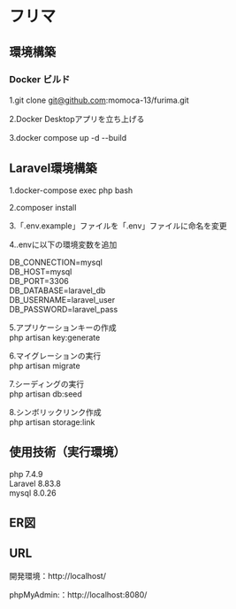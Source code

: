 # フリマ　　

## 環境構築　　

### Docker ビルド　　

1.git clone git@github.com:momoca-13/furima.git　　

2.Docker Desktopアプリを立ち上げる　　

3.docker compose up -d --build　　
 
## Laravel環境構築　　

1.docker-compose exec php bash  

2.composer install  

3.「.env.example」ファイルを「.env」ファイルに命名を変更  

4..envに以下の環境変数を追加  

DB_CONNECTION=mysql  
DB_HOST=mysql  
DB_PORT=3306  
DB_DATABASE=laravel_db  
DB_USERNAME=laravel_user  
DB_PASSWORD=laravel_pass  

5.アプリケーションキーの作成  
php artisan key:generate  

6.マイグレーションの実行  
php artisan migrate  

7.シーディングの実行  
php artisan db:seed  

8.シンボリックリンク作成  
php artisan storage:link  

## 使用技術（実行環境）　　

php 7.4.9  
Laravel 8.83.8  
mysql 8.0.26  

## ER図　　

## URL  

開発環境：http://localhost/  

phpMyAdmin:：http://localhost:8080/

